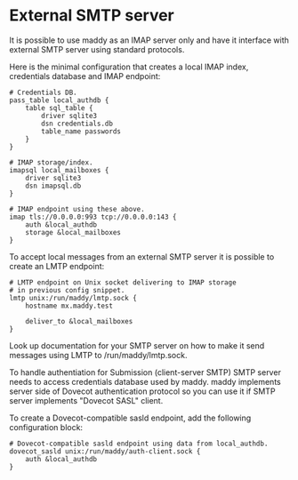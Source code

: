 # External SMTP server

It is possible to use maddy as an IMAP server only
and have it interface with external SMTP server using
standard protocols.

Here is the minimal configuration that creates
a local IMAP index, credentials database and IMAP
endpoint:
```
# Credentials DB.
pass_table local_authdb {
    table sql_table {
        driver sqlite3
        dsn credentials.db
        table_name passwords
    }
}

# IMAP storage/index.
imapsql local_mailboxes {
    driver sqlite3
    dsn imapsql.db
}

# IMAP endpoint using these above.
imap tls://0.0.0.0:993 tcp://0.0.0.0:143 {
    auth &local_authdb
    storage &local_mailboxes
}
```

To accept local messages from an external SMTP server
it is possible to create an LMTP endpoint:
```
# LMTP endpoint on Unix socket delivering to IMAP storage
# in previous config snippet.
lmtp unix:/run/maddy/lmtp.sock {
    hostname mx.maddy.test

    deliver_to &local_mailboxes
}
```

Look up documentation for your SMTP server on how to make it
send messages using LMTP to /run/maddy/lmtp.sock.

To handle authentiation for Submission (client-server SMTP) SMTP server
needs to access credentials database used by maddy. maddy implements
server side of Dovecot authentication protocol so you can use
it if SMTP server implements "Dovecot SASL" client.

To create a Dovecot-compatible sasld endpoint, add the following configuration
block:
```
# Dovecot-compatible sasld endpoint using data from local_authdb.
dovecot_sasld unix:/run/maddy/auth-client.sock {
    auth &local_authdb
}
```
